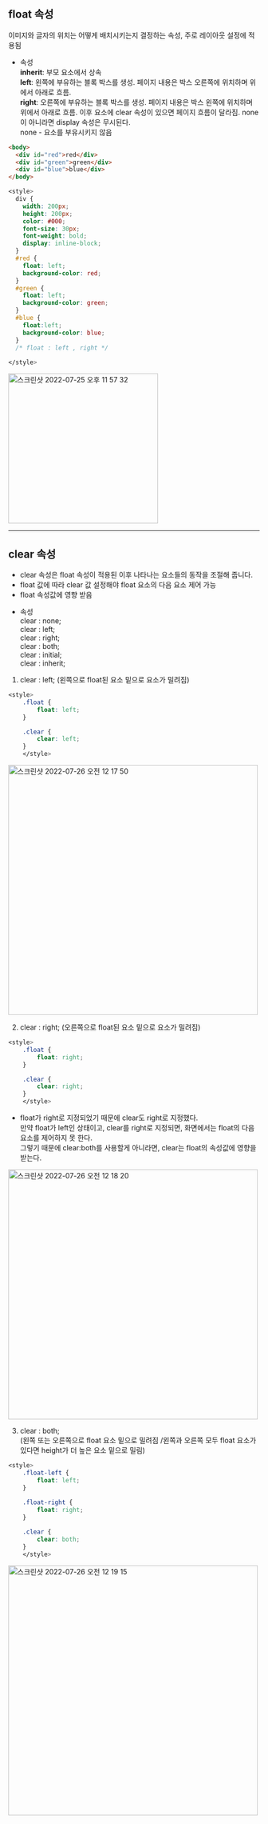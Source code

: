 ## float 속성  

<p>이미지와 글자의 위치는 어떻게 배치시키는지 결정하는 속성, 주로 레이아웃 설정에 적용됨 </p>   

* 속성     
  **inherit**: 부모 요소에서 상속  
  **left**: 왼쪽에 부유하는 블록 박스를 생성. 페이지 내용은 박스 오른쪽에 위치하며 위에서 아래로 흐름.  
  **right**: 오른쪽에 부유하는 블록 박스를 생성. 페이지 내용은 박스 왼쪽에 위치하며 위에서 아래로 흐름. 이후 요소에 clear 속성이 있으면 페이지 흐름이    달라짐. none 이 아니라면 display 속성은 무시된다.  
    none - 요소를 부유시키지 않음  

```html
<body>
  <div id="red">red</div>
  <div id="green">green</div>
  <div id="blue">blue</div>  
</body>
```

```css
<style>
  div {
    width: 200px;
    height: 200px;
    color: #000;
    font-size: 30px;
    font-weight: bold;
    display: inline-block;
  }
  #red {
    float: left;
    background-color: red;
  }
  #green {
    float: left;
    background-color: green;
  }
  #blue {
    float:left;
    background-color: blue;
  }
  /* float : left , right */
  
</style>

```
<img width="300" alt="스크린샷 2022-07-25 오후 11 57 32" src="https://user-images.githubusercontent.com/97012561/180807783-60281b66-966f-4d2d-9054-7650eeb13c9b.png">

<hr/>

## clear 속성  

- clear 속성은 float 속성이 적용된 이후 나타나는 요소들의 동작을 조절해 줍니다.
- float 값에 따라 clear 값 설정해야 float 요소의 다음 요소 제어 가능   
- float 속성값에 영향 받음  

* 속성  
  clear : none;  
  clear : left;  
  clear : right;   
  clear : both;  
  clear : initial;  
  clear : inherit;  
  
  
1. clear : left;  (왼쪽으로 float된 요소 밑으로 요소가 밀려짐)

```css
<style>
    .float {
		float: left;
    }

    .clear {
		clear: left;
    }
    </style>
```
<img width="500" alt="스크린샷 2022-07-26 오전 12 17 50" src="https://user-images.githubusercontent.com/97012561/180814232-38bebf58-0f70-43a5-85e7-60d9c6773200.png">



2. clear : right; (오른쪽으로 float된 요소 밑으로 요소가 밀려짐)

```css
<style>
    .float {
		float: right;
    }

    .clear {
		clear: right;
    }
    </style>
```

- float가 right로 지정되었기 때문에 clear도 right로 지정했다.  
  만약 float가 left인 상태이고, clear를 right로 지정되면, 화면에서는 float의 다음 요소를 제어하지 못 한다.  
  그렇기 때문에 clear:both를 사용할게 아니라면, clear는 float의 속성값에 영향을 받는다.  
 
 <img width="500" alt="스크린샷 2022-07-26 오전 12 18 20" src="https://user-images.githubusercontent.com/97012561/180814843-92cf525c-165d-40d5-9d16-30a8193d0b81.png">



3. clear : both;   
   (왼쪽 또는 오른쪽으로 float 요소 밑으로 밀려짐 /왼쪽과 오른쪽 모두 float 요소가 있다면 height가 더 높은 요소 밑으로 밀림)

```css
<style>
    .float-left {
		float: left;
    }
      
    .float-right {
		float: right;
    }

    .clear {
		clear: both;
    }
    </style>
```

<img width="500" alt="스크린샷 2022-07-26 오전 12 19 15" src="https://user-images.githubusercontent.com/97012561/180814552-6aa078cb-a92a-4400-b350-b1698cbf560c.png">

